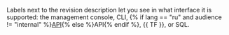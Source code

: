 Labels next to the revision description let you see in what interface it is supported: the management console, CLI, {% if lang == "ru" and audience != "internal" %}[API](../../glossary/rest-api.md){% else %}API{% endif %}, {{ TF }}, or SQL.
